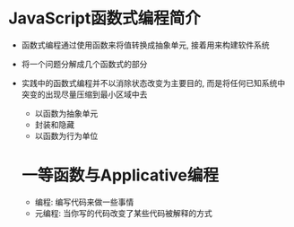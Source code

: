 # JavaScript函数式编程简介
* 函数式编程通过使用函数来将值转换成抽象单元, 接着用来构建软件系统
* 将一个问题分解成几个函数式的部分
* 实践中的函数式编程并不以消除状态改变为主要目的, 而是将任何已知系统中突变的出现尽量压缩到最小区域中去
  * 以函数为抽象单元
  * 封装和隐藏
  * 以函数为行为单位

  # 一等函数与Applicative编程
  * 编程: 编写代码来做一些事情
  * 元编程: 当你写的代码改变了某些代码被解释的方式